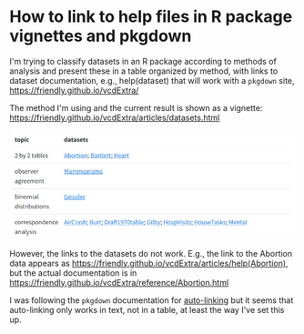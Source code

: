 # How to link to help files in R package vignettes and pkgdown

I'm trying to classify datasets in an R package according to methods of
analysis and present these in a table organized by method, with links to 
dataset documentation, e.g., help(dataset) that will work with
a `pkgdown` site, https://friendly.github.io/vcdExtra/

The method I'm using and the current result is shown as a vignette:
https://friendly.github.io/vcdExtra/articles/datasets.html 

![](table-datasets.png)

However, the links to the datasets do not work.
E.g., the link to the Abortion data appears as
https://friendly.github.io/vcdExtra/articles/help(Abortion),
but the actual documentation is in 
https://friendly.github.io/vcdExtra/reference/Abortion.html

I was following the `pkgdown`
documentation for [auto-linking](https://pkgdown.r-lib.org/articles/linking.html)
but it seems that auto-linking only works in text, not in a table, at least the
way I've set this up.

